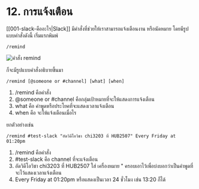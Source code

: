 # 12. การแจ้งเตือน

[[001-slack-คืออะไร|Slack]] มีคำสั่งที่ช่วยให้เราสามารถแจ้งเตือนงาน หรือนัดหมาย โดยมีรูปแบบคำสั่งดังนี้ เริ่มแรกพิมพ์ 

```
/remind
```

![คำสั่ง remind](https://d34u8crftukxnk.cloudfront.net/slackpress/prod/sites/6/remind-command.jpg)

ก็จะมีรูปแบบคำสั่งอธิบายขึ้นมา

```
/remind [@someone or #channel] [what] [when]
```

1. /remind คือคำสั่ง
2. @someone or \#channel คือกลุ่มเป้าหมายที่จะให้แสดงการแจ้งเตือน
3. what คือ คำพูดหรือประโยคที่จะแสดงเวลาแจ้งเตือน 
4. when คือ จะให้แจ้งเตือนเมื่อไร 

ยกตัวอย่างเช่น 

```
/remind #test-slack "อัดวิดีโอวิชา chi3203 ที่ HUB2507" Every Friday at 01:20pm
```

1. /remind คือคำสั่ง
2. #test-slack คือ channel ที่จะแจ้งเตือน
3. อัดวิดีโอวิชา chi3203 ที่ HUB2507 ใส่ เครื่องหมาย  \"  ครอบเอาไว้เพื่อบ่งบอกว่าเป็นคำพูดที่จะไว้แสดงเวลาแจ้งเตือน
4. Every Friday at 01:20pm หรือแสดงเป็นเวลา 24 ชั่วโมง เช่น 13:20 ก็ได้